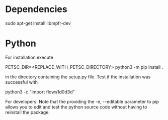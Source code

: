 # Dependencies 

sudo apt-get install libmpfr-dev


# Python

For installation execute

PETSC_DIR=<REPLACE_WITH_PETSC_DIRECTORY> python3 -m pip install .

in the directory containing the setup.py file. Test if the installation was successful with

python3 -c "import flows1d0d3d"

For developers: Note that the providing the -e, --editable parameter to pip allows you to edit and test the python source code without having to reinstall the package.